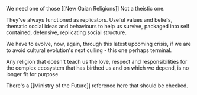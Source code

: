 We need one of those [[New Gaian Religions]] 
Not a theistic one. 

They've always functioned as replicators. Useful values and beliefs, thematic social ideas and behaviours to help us survive, packaged into self contained, defensive, replicating social structure.

We have to evolve, now, again, through this latest upcoming crisis, if we are to avoid cultural evolution's next culling - this one perhaps terminal.

Any religion that doesn't teach us the love, respect and responsibilities for the complex ecosystem that has birthed us and on which we depend, is no longer fit for purpose 

There's a [[Ministry of the Future]] reference here that should be checked. 
